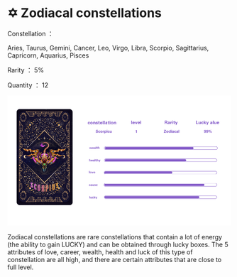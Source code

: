 # ✡ Zodiacal constellations

Constellation ：

Aries, Taurus, Gemini, Cancer, Leo, Virgo, Libra, Scorpio, Sagittarius, Capricorn, Aquarius, Pisces

Rarity ： 5%

Quantity ： 12

![](../.gitbook/assets/血条3.png)

Zodiacal constellations are rare constellations that contain a lot of energy (the ability to gain LUCKY) and can be obtained through lucky boxes. The 5 attributes of love, career, wealth, health and luck of this type of constellation are all high, and there are certain attributes that are close to full level.
